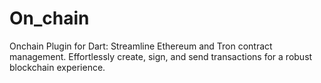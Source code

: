 # On_chain
  Onchain Plugin for Dart: Streamline Ethereum and Tron contract management. Effortlessly create, sign, and send transactions for a robust blockchain experience.
